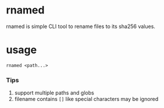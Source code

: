 # rnamed 
rnamed is simple CLI tool to rename files to its sha256 values.

# usage
```
rnamed <path...>
```

### Tips 
1. support multiple paths and globs
2. filename contains `[]` like special characters may be ignored

